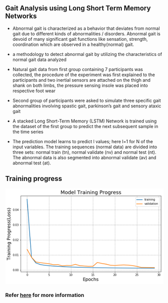 ## Gait Analysis using Long Short Term Memory Networks

- Abnormal gait is characterized as a behavior that deviates from normal gait due to different kinds of abnormalities / disorders. Abnormal gait is devoid of many significant gait functions like sensation, strength, coordination which are observed in a healthy(normal)
gait.

- a methodology to detect abnormal gait by utilizing the
characteristics of normal gait data analyzed

- Natural gait data from first group containing 7 participants was collected, the procedure
of the experiment was first explained to the participants and two inertial sensors are
attached on the thigh and shank on both limbs, the pressure sensing insole was placed
into respective foot wear

- Second group of participants were asked to simulate three specific gait abnormalities
involving spastic gait, parkinson’s gait and sensory ataxic gait

- A stacked Long Short-Term Memory (LSTM) Network is
trained using the dataset of the first group to predict the next
subsequent sample in the time series

- The prediction model learns to predict l values; here
l=1 for N of the input variables. The training sequences
(normal data) are divided into three sets: normal train (tn),
normal validate (nv) and normal test (nt). The abnormal data is
also segmented into abnormal validate (av) and abnormal test
(at).

## Training progress
![image](../assests/LSTM_progress.png)

### Refer [here](../Introduction/Thesis.psf) for more information
